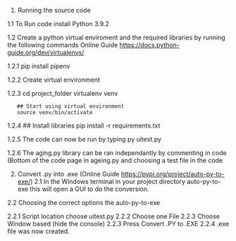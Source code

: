 1.  Running the source code

1.1 To Run code install Python 3.9.2

1.2 Create a python virtual enviroment and the required libraries by running the following commands
    Online Guide https://docs.python-guide.org/dev/virtualenvs/

1.2.1  pip install pipenv 

1.2.2  Create virtual environment

1.2.3  cd project_folder
       virtualenv venv

       ## Start using virtual environment
       source venv/bin/activate

1.2.4  ## Install libraries
       pip install -r requirements.txt

1.2.5  The code can now be run by typing
       py uitest.py

1.2.6  The aging.py library can be ran independantly by commenting in code (Bottom of the code page in ageing.py 
       and choosing a test file in the code

2.  Convert .py into .exe  (Online Guide https://pypi.org/project/auto-py-to-exe/)
2.1  In the Windows terminal in your project directory auto-py-to-exe this will open a GUI to do the conversion.

2.2  Choosing the correct options the auto-py-to-exe

2.2.1  Script location choose uitest.py
2.2.2  Choose one File
2.2.3  Choose Window based (hide the console)
2.2.3  Press Convert .PY to .EXE 
2.2.4  .exe file was now created.
